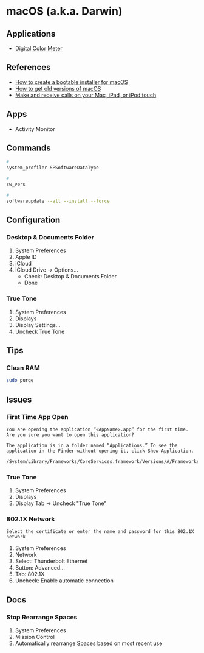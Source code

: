 # macOS (a.k.a. Darwin)

<!--
https://matthewhoelter.com/2019/06/03/flush-and-reset-dns-cache-on-macos.html

sudo spctl --master-disable

https://support.apple.com/en-us/HT212551
https://support.apple.com/en-us/HT211238

Macintosh SSD
-->

## Applications

- [Digital Color Meter](https://support.apple.com/guide/digital-color-meter/welcome/mac)

## References

- [How to create a bootable installer for macOS](https://support.apple.com/en-us/HT201372)
- [How to get old versions of macOS](https://support.apple.com/en-us/HT211683)
- [Make and receive calls on your Mac, iPad, or iPod touch](https://support.apple.com/en-us/HT209456)

<!--
https://eshop.macsales.com/guides/Mac_OS_X_Compatibility
-->

## Apps

- Activity Monitor

## Commands

```sh
#
system_profiler SPSoftwareDataType

#
sw_vers

#
softwareupdate --all --install --force
```

## Configuration

### Desktop & Documents Folder

1. System Preferences
2. Apple ID
3. iCloud
4. iCloud Drive -> Options...
   - Check: Desktop & Documents Folder
   - Done

### True Tone

1. System Preferences
2. Displays
3. Display Settings...
4. Uncheck True Tone

## Tips

### Clean RAM

```sh
sudo purge
```

## Issues

### First Time App Open

```log
You are opening the application “<AppName>.app” for the first time. Are you sure you want to open this application?

The application is in a folder named “Applications.” To see the application in the Finder without opening it, click Show Application.
```

```sh
/System/Library/Frameworks/CoreServices.framework/Versions/A/Frameworks/LaunchServices.framework/Versions/A/Support/lsregister -kill -r -all local,system,user
```

<!-- ###

```log
The operation can’t be completed because some items had to be skipped. For each item, choose File > Get Info, make sure “Locked” is deselected, and then check the Sharing & Permissions section. When you are sure the items are unlocked and not designated as Read Only or No Access, try again.
```

TODO -->

<!-- ###

```log
The operation can’t be completed because the item “[name]” is in use.
```

TODO -->

### True Tone

1. System Preferences
2. Displays
3. Display Tab -> Uncheck "True Tone"

### 802.1X Network

```log
Select the certificate or enter the name and password for this 802.1X network
```

1. System Preferences
2. Network
3. Select: Thunderbolt Ethernet
4. Button: Advanced...
5. Tab: 802.1X
6. Uncheck: Enable automatic connection

## Docs

### Stop Rearrange Spaces

1. System Preferences
2. Mission Control
3. Automatically rearrange Spaces based on most recent use
